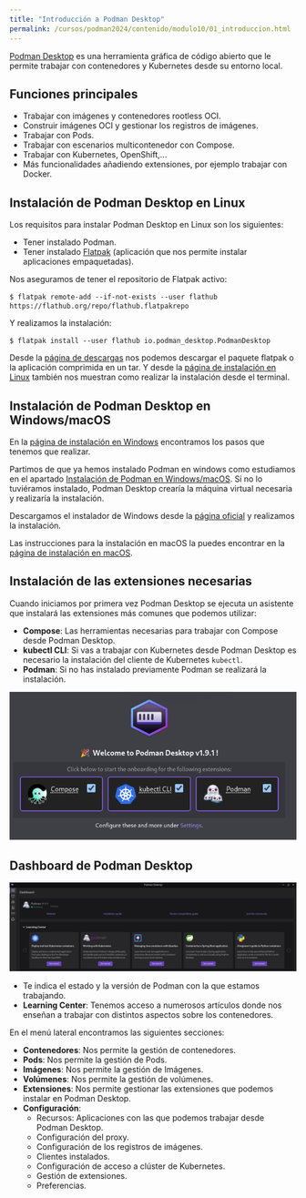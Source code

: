 ```yaml
---
title: "Introducción a Podman Desktop"
permalink: /cursos/podman2024/contenido/modulo10/01_introduccion.html
---
```


[Podman Desktop](https://podman-desktop.io/) es una herramienta gráfica de código abierto que le permite trabajar con contenedores y Kubernetes desde su entorno local.

## Funciones principales

* Trabajar con imágenes y contenedores rootless OCI.
* Construir imágenes OCI y gestionar los registros de imágenes.
* Trabajar con Pods.
* Trabajar con escenarios multicontenedor con Compose.
* Trabajar con Kubernetes, OpenShift,...
* Más funcionalidades añadiendo extensiones, por ejemplo trabajar con Docker.

## Instalación de Podman Desktop en Linux

Los requisitos para instalar Podman Desktop en Linux son los siguientes:

* Tener instalado Podman.
* Tener instalado [Flatpak](https://flatpak.org/setup/) (aplicación que nos permite instalar aplicaciones empaquetadas).

Nos aseguramos de tener el repositorio de Flatpak activo:

```
$ flatpak remote-add --if-not-exists --user flathub https://flathub.org/repo/flathub.flatpakrepo
```

Y realizamos la instalación:

```
$ flatpak install --user flathub io.podman_desktop.PodmanDesktop
```
Desde la [página de descargas](https://podman-desktop.io/downloads) nos podemos descargar el paquete flatpak o la aplicación comprimida en un tar. Y desde la [página de instalación en Linux](https://podman-desktop.io/docs/installation/linux-install) también nos muestran como realizar la instalación desde el terminal.


## Instalación de Podman Desktop en Windows/macOS

En la [página de instalación en Windows](https://podman-desktop.io/docs/installation/windows-install) encontramos los pasos que tenemos que realizar.

Partimos de que ya hemos instalado Podman en windows como estudiamos en el apartado [Instalación de Podman en Windows/macOS](contenido/modulo1/windows.md). Si no lo tuviéramos instalado, Podman Desktop crearía la máquina virtual necesaria y realizaría la instalación.

Descargamos el instalador de Windows desde la [página oficial](https://podman-desktop.io/downloads/windows) y realizamos la instalación.


Las instrucciones para la instalación en macOS la puedes encontrar en la [página de instalación en macOS](https://podman-desktop.io/docs/installation/macos-install).

## Instalación de las extensiones necesarias

Cuando iniciamos por primera vez Podman Desktop se ejecuta un asistente que instalará las extensiones más comunes que podemos utilizar:

* **Compose**: Las herramientas necesarias para trabajar con Compose desde Podman Desktop.
* **kubectl CLI**: Si vas a trabajar con Kubernetes desde Podman Desktop es necesario la instalación del cliente de Kubernetes `kubectl`.
* **Podman**: Si no has instalado previamente Podman se realizará la instalación.

![desktop](img/desktop.png)

## Dashboard de Podman Desktop

![desktop](img/desktop1.png)

* Te indica el estado y la versión de Podman con la que estamos trabajando.
* **Learning Center**: Tenemos acceso a numerosos artículos donde nos enseñan a trabajar con distintos aspectos sobre los contenedores.

En el menú lateral encontramos las siguientes secciones:

* **Contenedores**: Nos permite la gestión de contenedores.
* **Pods**: Nos permite la gestión de Pods.
* **Imágenes**: Nos permite la gestión de Imágenes.
* **Volúmenes**: Nos permite la gestión de volúmenes.
* **Extensiones**: Nos permite gestionar las extensiones que podemos instalar en Podman Desktop.
* **Configuración**:
    * Recursos: Aplicaciones con las que podemos trabajar desde Podman Desktop.
    * Configuración del proxy.
    * Configuración de los registros de imágenes.
    * Clientes instalados.
    * Configuración de acceso a clúster de Kubernetes.
    * Gestión de extensiones.
    * Preferencias.
